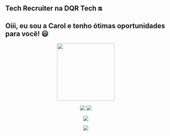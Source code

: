 
##  Tech Recruiter na DQR Tech 🔛
##  Oiii, eu sou a Carol e tenho ótimas oportunidades para você! 😃

<div align="center">
  <a href="https://Linkedin.com/https://www.linkedin.com/in/carolinemendon%C3%A7arh/">
  <img height="180em" src="https://github-readme-stats.vercel.app/api?username=carolinetech&show_icons=true&theme=dark&include_all_commits=true&count_private=true"/>
<div>

  <a href="https://instagram.com/carol.mendonca12" target="_blank"><img src="https://img.shields.io/badge/-Instagram-%23E4405F?style=for- the-badge&logo=instagram&logoColor=white" target="_blank"></a>
    <a href="https://instagram.com/dqr.tech" target="_blank"><img src="https://img.shields.io/badge/-Instagram-%23E4405F?style=for- the-badge&logo=instagram&logoColor=white" target="_blank"></a>
    
  <a href = "mailto:caroline.silva@dqrtech.com"><img src="https://img.shields.io/badge/-Gmail-%23333?style=for-the-badge&logo=gmail&logoColor=white " target="_blank"></a>
  
  <a href="https://www.linkedin.com/in/carolinemendonçarh/" target="_blank"><img src="https://img.shields.io/badge/-LinkedIn-%230077B5?style=for-the-badge&logo=linkedin&logoColor=white" target="_blank"></a> 

</div>

